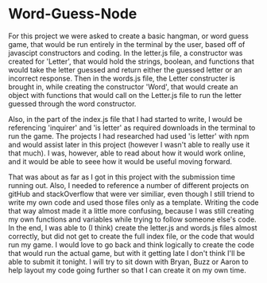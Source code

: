 # Word-Guess-Node

For this project we were asked to create a basic hangman, or word guess game, that would be run entirely in the terminal by the user, based off of javascipt constructors and coding.  In the letter.js file, a constructor was created for 'Letter', that would hold the strings, boolean, and functions that would take the letter guessed and return either the guessed letter or an incorrect response.  Then in the words.js file, the Letter constructer is brought in, while creating the constructor 'Word', that would create an object with functions that would call on the Letter.js file to run the letter guessed through the word constructor.

Also, in the part of the index.js file that I had started to write, I would be referencing 'inquirer' and 'is letter' as required downloads in the terminal to run the game.  The projects I had researched had used 'is letter' with npm and would assist later in this project (however I wasn't able to really use it that much).  I was, however, able to read about how it would work online, and it would be able to seee how it would be useful moving forward. 

That was about as far as I got in this project with the submission time running out.  Also, I needed to reference a number of different projects on gitHub and stackOverflow that were ver similiar, even though I still triend to write my own code and used those files only as a template.  Writing the code that way almost made it a little more confusing, because I was still creating my own functions and variables while trying to follow someone else's code.  In the end, I was able to (I think) create the letter.js and words.js files almost correctly, but did not get to create the full index file, or the code that would run my game.  I would love to go back and think logically to create the code that would run the actual game, but with it getting late I don't think I'll be able to submit it tonight.  I will try to sit down with Bryan, Buzz or Aaron to help layout my code going further so that I can create it on my own time.